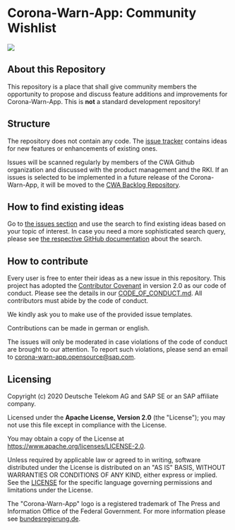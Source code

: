 # Corona-Warn-App: Community Wishlist

<a href="https://github.com/corona-warn-app/cwa-wishlist/issues" title="Open Ideas"><img src="https://img.shields.io/github/issues/corona-warn-app/cwa-wishlist"></a>

## About this Repository
This repository is a place that shall give community members the opportunity to propose and discuss feature additions and improvements for Corona-Warn-App. This is **not** a standard development repository! 

## Structure

The repository does not contain any code. The [issue tracker](https://github.com/corona-warn-app/cwa-wishlist/issues) contains ideas for new features or enhancements of existing ones.

Issues will be scanned regularly by members of the CWA Github organization and discussed with the product management and the RKI. If an issues is selected to be implemented in a future release of the Corona-Warn-App, it will be moved to the [CWA Backlog Repository](https://github.com/corona-warn-app/cwa-backlog).

## How to find existing ideas

Go to [the issues section](https://github.com/corona-warn-app/cwa-wishlist/issues) and use the search to find existing ideas based on your topic of interest. 
In case you need a more sophisticated search query, please see [the respective GitHub documentation](https://help.github.com/en/github/searching-for-information-on-github/searching-issues-and-pull-requests) about the search.

## How to contribute  

Every user is free to enter their ideas as a new issue in this repository. This project has adopted the [Contributor Covenant](https://www.contributor-covenant.org/) in version 2.0 as our code of conduct. 
Please see the details in our [CODE_OF_CONDUCT.md](CODE_OF_CONDUCT.md). All contributors must abide by the code of conduct.

We kindly ask you to make use of the provided issue templates. 

Contributions can be made in german or english.

The issues will only be moderated in case violations of the code of conduct are brought to our attention.
To report such violations, please send an email to [corona-warn-app.opensource@sap.com](mailto:corona-warn-app.opensource@sap.com).

## Licensing

Copyright (c) 2020 Deutsche Telekom AG and SAP SE or an SAP affiliate company.

Licensed under the **Apache License, Version 2.0** (the "License"); you may not use this file except in compliance with the License. 

You may obtain a copy of the License at https://www.apache.org/licenses/LICENSE-2.0.

Unless required by applicable law or agreed to in writing, software distributed under the License is distributed on an "AS IS" BASIS, WITHOUT WARRANTIES OR CONDITIONS OF ANY KIND, either express or implied. See the [LICENSE](./LICENSE) for the specific language governing permissions and limitations under the License.

The "Corona-Warn-App" logo is a registered trademark of The Press and Information Office of the Federal Government. For more information please see [bundesregierung.de](https://www.bundesregierung.de/breg-en/federal-government/federal-press-office).
